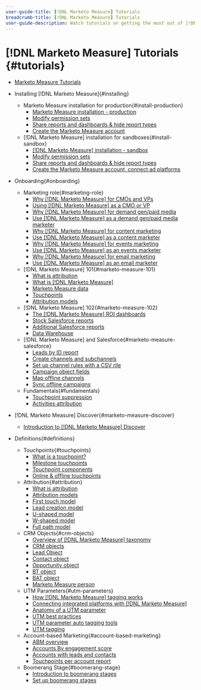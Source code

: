 ```yaml
---
user-guide-title: [!DNL Marketo Measure] Tutorials
breadcrumb-title: [!DNL Marketo Measure] Tutorials
user-guide-description: Watch tutorials on getting the most out of [!DNL Adobe Marketo Measure] (formerly, [!DNL Bizible]), the industry's leading B2B marketing attribution app.
---
```


# [!DNL Marketo Measure] Tutorials {#tutorials}

+ [Marketo Measure Tutorials](overview.md)

+ Installing [!DNL Marketo Measure]{#installing}
  + Marketo Measure installation for production{#install-production}
    + [Marketo Measure installation - production](installing/production/install-production.md)
    + [Modify permission sets](installing/production/modify-permission-sets-production.md)
    + [Share reports and dashboards & hide report types](installing/production/sharing-reports-production.md)
    + [Create the Marketo Measure account](installing/production/creating-marketo-measure-account-production.md)
  + [!DNL Marketo Measure] installation for sandboxes{#install-sandbox}
    + [[!DNL Marketo Measure] installation - sandbox](installing/sandboxes/install-sandboxes.md)
    + [Modify permission sets](installing/sandboxes/modify-permission-sets-sandboxes.md)
    + [Share reports and dashboards & hide report types](installing/sandboxes/sharing-reports-sandboxes.md)
    + [Create the Marketo Measure account, connect ad platforms](installing/sandboxes/creating-marketo-measure-account-sandboxes.md)
+ Onboarding{#onboarding}
  + Marketing role{#marketing-role}
    + [Why [!DNL Marketo Measure] for CMOs and VPs](onboarding/marketing-role/cmo-and-vp-why.md)
    + [Using [!DNL Marketo Measure] as a CMO or VP](onboarding/marketing-role/cmo-and-vp-using.md)
    + [Why [!DNL Marketo Measure] for demand gen/paid media](onboarding/marketing-role/demand-gen-why.md)
    + [Use [!DNL Marketo Measure] as a demand gen/paid media marketer](onboarding/marketing-role/demand-gen-using.md)
    + [Why [!DNL Marketo Measure] for content marketing](onboarding/marketing-role/content-marketing-why.md)
    + [Use [!DNL Marketo Measure] as a content marketer](onboarding/marketing-role/content-marketing-using.md)
    + [Why [!DNL Marketo Measure] for events marketing](onboarding/marketing-role/events-marketing-why.md)
    + [Use [!DNL Marketo Measure] as an events marketer](onboarding/marketing-role/events-marketing-using.md)
    + [Why [!DNL Marketo Measure] for email marketing](onboarding/marketing-role/email-marketing-why.md)
    + [Use [!DNL Marketo Measure] as an email marketer](onboarding/marketing-role/email-marketing-using.md)
  + [!DNL Marketo Measure] 101{#marketo-measure-101}
    + [What is attribution](onboarding/marketo-measure-101/what-is-attribution.md)
    + [What is [!DNL Marketo Measure]](onboarding/marketo-measure-101/what-is-marketo-measure.md)
    + [Marketo Measure data](onboarding/marketo-measure-101/marketo-measure-data.md)
    + [Touchpoints](onboarding/marketo-measure-101/touchpoints.md)
    + [Attribution models](onboarding/marketo-measure-101/attribution-models.md)
  + [!DNL Marketo Measure] 102{#marketo-measure-102}
    + [The [!DNL Marketo Measure] ROI dashboards](onboarding/marketo-measure-102/roi-dashboards.md)
    + [Stock Salesforce reports](onboarding/marketo-measure-102/stock-salesforce-reports.md)
    + [Additional Salesforce reports](onboarding/marketo-measure-102/addtional-salesforce-reports.md)
    + [Data Warehouse](onboarding/marketo-measure-102/data-warehouse.md)
  + [!DNL Marketo Measure] and Salesforce{#marketo-measure-salesforce}
    + [Leads by ID report](onboarding/marketo-measure-salesforce/leads-by-id-report.md)
    + [Create channels and subchannels](onboarding/marketo-measure-salesforce/creating-channels-subchannels.md)
    + [Set up channel rules with a CSV rile](onboarding/marketo-measure-salesforce/channel-rules-csv.md)
    + [Campaign object fields](onboarding/marketo-measure-salesforce/campaign-object-fields.md)
    + [Map offline channels](onboarding/marketo-measure-salesforce/mapping-offline-channels.md)
    + [Sync offline campaigns](onboarding/marketo-measure-salesforce/syncing-offline-campaigns.md)
  + Fundamentals{#fundamentals}
    + [Touchpoint suppression](onboarding/marketo-measure-salesforce/touchpoint-suppression.md)
    + [Activities attribution](onboarding/fundamentals/activities-attribution.md)
+ [!DNL Marketo Measure] Discover{#marketo-measure-discover}
  + [Introduction to [!DNL Marketo Measure] Discover](marketo-measure-discover/introduction-to-marketo-measure-discover.md)
+ Definitions{#definitions}
  + Touchpoints{#touchpoints}
    + [What is a touchpoint?](definitions/touchpoints/what-is-a-touchpoint.md)
    + [Milestone touchpoints](definitions/touchpoints/milestone-touchpoints.md)
    + [Touchpoint components](definitions/touchpoints/touchpoint-components.md)
    + [Online & offline touchpoints](definitions/touchpoints/online-offline-touchpoints.md)
  + Attribution{#attribution}
    + [What is attribution](definitions/attribution/what-is-attribution.md)
    + [Attribution models](definitions/attribution/attribution-models.md)
    + [First touch model](definitions/attribution/first-touch-model.md)
    + [Lead creation model](definitions/attribution/lead-creation-model.md)
    + [U-shaped model](definitions/attribution/u-shaped-model.md)
    + [W-shaped model](definitions/attribution/w-shaped-model.md)
    + [Full path model](definitions/attribution/full-path-model.md)
  + CRM Objects{#crm-objects}
    + [Overview of [!DNL Marketo Measure] taxonomy](definitions/crm-objects/taxonomy-overview.md)
    + [CRM objects](definitions/crm-objects/crm-objects.md)
    + [Lead Object](definitions/crm-objects/lead-object.md)
    + [Contact object](definitions/crm-objects/contact-object.md)
    + [Opportunity object](definitions/crm-objects/opportunity-object.md)
    + [BT object](definitions/crm-objects/bt-object.md)
    + [BAT object](definitions/crm-objects/bat-object.md)
    + [Marketo Measure person](definitions/crm-objects/marketo-measure-person.md)
  + UTM Parameters{#utm-parameters}
    + [How [!DNL Marketo Measure] tagging works](definitions/utm-parameters/how-marketo-measure-tagging-works.md)
    + [Connecting integrated platforms with [!DNL Marketo Measure]](definitions/utm-parameters/connecting-integrated-platforms-with-marketo-measure.md)
    + [Anatomy of a UTM parameter](definitions/utm-parameters/anatomy-of-a-utm-parameter.md)
    + [UTM best practices](definitions/utm-parameters/utm-best-practices.md)
    + [UTM parameter auto tagging tools](definitions/utm-parameters/utm-parameter-auto-tagging-tools.md)
    + [UTM tagging](definitions/utm-parameters/utm-tagging.md)
  + Account-based Marketing{#account-based-marketing}
    + [ABM overview](definitions/account-based-marketing/abm-overview.md)
    + [Accounts By engagement score](definitions/account-based-marketing/accounts-by-engagement-score.md)
    + [Accounts with leads and contacts](definitions/account-based-marketing/accounts-with-leads-and-contacts.md)
    + [Touchpoints per account report](definitions/account-based-marketing/touchpoints-per-account-report.md)
  + Boomerang Stage{#boomerang-stage}
    + [Introduction to boomerang stages](definitions/boomerang-stage/introduction-to-boomerang-stages.md)
    + [Set up boomerang stages](definitions/boomerang-stage/setting-up-boomerang-stages.md)
